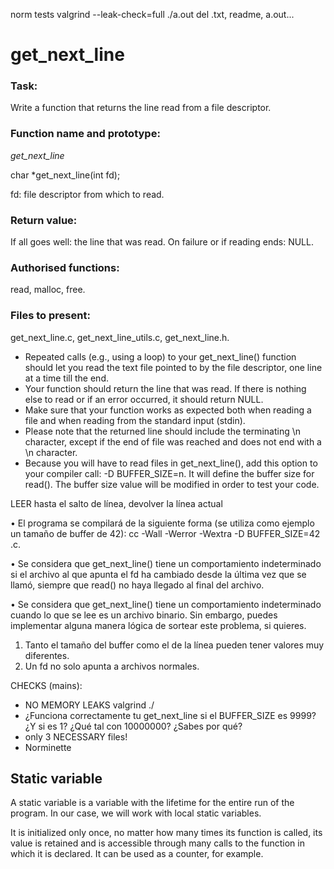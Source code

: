 
norm
tests
valgrind --leak-check=full ./a.out
del .txt, readme, a.out...

# get_next_line

### Task:

Write a function that returns the line read from a file descriptor.

### Function name and prototype:

*get_next_line*

char *get_next_line(int fd);

fd: file descriptor from which to read.

### Return value:

If all goes well: the line that was read.
On failure or if reading ends: NULL.

### Authorised functions:

read, malloc, free.

### Files to present:

get_next_line.c, 
get_next_line_utils.c,
get_next_line.h.


 * Repeated calls (e.g., using a loop) to your get_next_line() function should let you read the text file pointed to by the file descriptor, one line at a time till the end.
 * Your function should return the line that was read. If there is nothing else to read or if an error occurred, it should return NULL.
 * Make sure that your function works as expected both when reading a file and when reading from the standard input (stdin).
 * Please note that the returned line should include the terminating \n character, except if the end of file was reached and does not end with a \n character.
 * Because you will have to read files in get_next_line(), add this option to your compiler call: -D BUFFER_SIZE=n. It will define the buffer size for read(). The buffer size value will be modified in order to test your code.


LEER hasta el salto de línea, 
devolver la línea actual


• El programa se compilará de la siguiente forma (se utiliza como ejemplo un tamaño
de buffer de 42):
cc -Wall -Werror -Wextra -D BUFFER_SIZE=42 <archivos>.c.

• Se considera que get_next_line() tiene un comportamiento indeterminado si el
archivo al que apunta el fd ha cambiado desde la última vez que se llamó, siempre
que read() no haya llegado al final del archivo.

• Se considera que get_next_line() tiene un comportamiento indeterminado cuando
lo que se lee es un archivo binario. Sin embargo, puedes implementar alguna manera
lógica de sortear este problema, si quieres.

1) Tanto el tamaño del buffer como el de la línea pueden tener
valores muy diferentes.
2) Un fd no solo apunta a archivos normales.

CHECKS (mains):
 * NO MEMORY LEAKS valgrind ./
 * ¿Funciona correctamente tu get_next_line si el BUFFER_SIZE es 9999?
	¿Y si es 1? ¿Qué tal con 10000000? ¿Sabes por qué?
 * only 3 NECESSARY files!
 * Norminette


## Static variable

A static variable is a variable with the lifetime for the entire run of the program. In our case, we will work with local static variables. 

It is initialized only once, no matter how many times its function is called, its value is retained and is accessible through many calls to the function in which it is declared. It can be used as a counter, for example.



